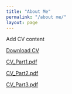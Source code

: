 ```yaml
---
title: "About Me"
permalink: "/about me/"
layout: page
---
```


Add CV content

[Download CV](https://github.com/user-attachments/files/22736987/CV.pdf)

[CV_Part1.pdf](https://github.com/user-attachments/files/22736987/CV_Part1.pdf)

[CV_Part2.pdf](https://github.com/user-attachments/files/22736990/CV_Part2.pdf)

[CV_Part3.pdf](https://github.com/user-attachments/files/22736992/CV_Part3.pdf)

